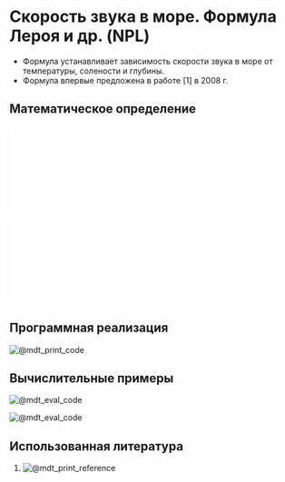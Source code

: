 # Скорость звука в море. Формула Лероя и др. (NPL)

- Формула устанавливает зависимость скорости звука в море от температуры, 
солености и глубины.
- Формула впервые предложена в работе [1] в 2008 г.

## Математическое определение

![@mdt_print_equation_boxed](include/sound_speed_sea_npl.tex)

![@mdt_print_markdown](include/sound_speed_sea_npl_args.ru.md)

## Программная реализация

![@mdt_print_code]($/sonar_m/toolbox/sound_speed/sound_speed_sea_npl.m)

## Вычислительные примеры

![@mdt_eval_code]($/sonar_m/example/sound_speed/sound_speed_sea_npl_ex_1.m)

![@mdt_eval_code]($/sonar_m/example/sound_speed/sound_speed_sea_npl_ex_2.m)

## Использованная литература

1. ![@mdt_print_reference]($/reference/leroy2008equation.enw)
